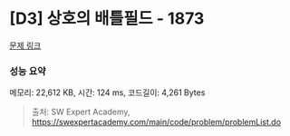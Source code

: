 # [D3] 상호의 배틀필드 - 1873 

[문제 링크](https://swexpertacademy.com/main/code/problem/problemDetail.do?contestProbId=AV5LyE7KD2ADFAXc) 

### 성능 요약

메모리: 22,612 KB, 시간: 124 ms, 코드길이: 4,261 Bytes



> 출처: SW Expert Academy, https://swexpertacademy.com/main/code/problem/problemList.do
